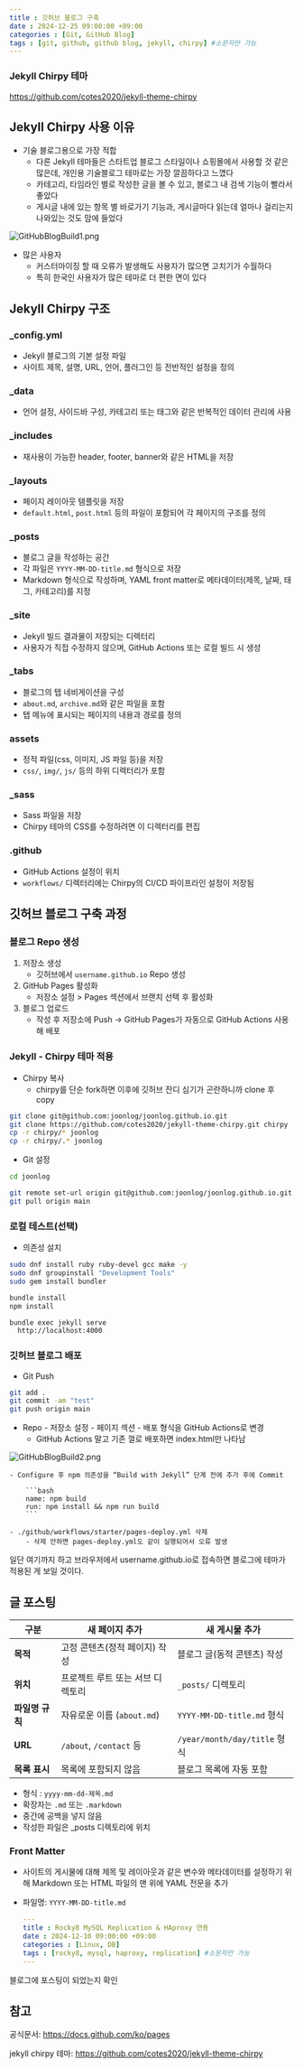```yaml
---
title : 깃허브 블로그 구축
date : 2024-12-25 09:00:00 +09:00
categories : [Git, GitHub Blog]
tags : [git, github, github blog, jekyll, chirpy] #소문자만 가능
---
```


### Jekyll Chirpy 테마

https://github.com/cotes2020/jekyll-theme-chirpy

## Jekyll Chirpy 사용 이유

- 기술 블로그용으로 가장 적합
    - 다른 Jekyll 테마들은 스타트업 블로그 스타일이나 쇼핑몰에서 사용할 것 같은 많은데, 개인용 기술블로그 테마로는 가장 깔끔하다고 느꼈다
    - 카테고리, 타임라인 별로 작성한 글을 볼 수 있고, 블로그 내 검색 기능이 빨라서 좋았다
    - 게시글 내에 있는 항목 별 바로가기 기능과, 게시글마다 읽는데 얼마나 걸리는지 나와있는 것도 맘에 들었다

![GitHubBlogBuild1.png](/assets/img/git/githubblog/GitHubBlogBuild1.png)
    
- 많은 사용자
    - 커스터마이징 할 때 오류가 발생해도 사용자가 많으면 고치기가 수월하다
    - 특히 한국인 사용자가 많은 테마로 더 편한 면이 있다

## Jekyll Chirpy 구조

### **_config.yml**

- Jekyll 블로그의 기본 설정 파일
- 사이트 제목, 설명, URL, 언어, 플러그인 등 전반적인 설정을 정의

### **_data**

- 언어 설정, 사이드바 구성, 카테고리 또는 태그와 같은 반복적인 데이터 관리에 사용

### **_includes**

- 재사용이 가능한 header, footer, banner와 같은 HTML을 저장

### **_layouts**

- 페이지 레이아웃 템플릿을 저장
- `default.html`, `post.html` 등의 파일이 포함되어 각 페이지의 구조를 정의

### **_posts**

- 블로그 글을 작성하는 공간
- 각 파일은 `YYYY-MM-DD-title.md` 형식으로 저장
- Markdown 형식으로 작성하며, YAML front matter로 메타데이터(제목, 날짜, 태그, 카테고리)를 지정

### **_site**

- Jekyll 빌드 결과물이 저장되는 디렉터리
- 사용자가 직접 수정하지 않으며, GitHub Actions 또는 로컬 빌드 시 생성

### **_tabs**

- 블로그의 탭 네비게이션을 구성
- `about.md`, `archive.md`와 같은 파일을 포함
- 탭 메뉴에 표시되는 페이지의 내용과 경로를 정의

### **assets**

- 정적 파일(css, 이미지, JS 파일 등)을 저장
- `css/`, `img/`, `js/` 등의 하위 디렉터리가 포함

### **_sass**

- Sass 파일을 저장
- Chirpy 테마의 CSS를 수정하려면 이 디렉터리를 편집

### **.github**

- GitHub Actions 설정이 위치
- `workflows/` 디렉터리에는 Chirpy의 CI/CD 파이프라인 설정이 저장됨

## **깃허브 블로그 구축 과정**

### 블로그 Repo 생성

1. 저장소 생성
    - 깃허브에서 `username.github.io` Repo 생성
2. GitHub Pages 활성화
    - 저장소 설정 > Pages 섹션에서 브랜치 선택 후 활성화
3. 블로그 업로드
    - 작성 후 저장소에 Push → GitHub Pages가 자동으로 GitHub Actions 사용해 배포

### Jekyll - Chirpy 테마 적용

- Chirpy 복사
    - chirpy를 단순 fork하면 이후에 깃허브 잔디 심기가 곤란하니까 clone 후 copy

```bash
git clone git@github.com:joonlog/joonlog.github.io.git
git clone https://github.com/cotes2020/jekyll-theme-chirpy.git chirpy
cp -r chirpy/* joonlog
cp -r chirpy/.* joonlog
```

- Git 설정

```bash
cd joonlog

git remote set-url origin git@github.com:joonlog/joonlog.github.io.git
git pull origin main
```

### 로컬 테스트(선택)

- 의존성 설치

```bash
sudo dnf install ruby ruby-devel gcc make -y
sudo dnf groupinstall "Development Tools"
sudo gem install bundler

bundle install
npm install

bundle exec jekyll serve
  http://localhost:4000
```

### 깃허브 블로그 배포

- Git Push

```bash
git add .
git commit -am "test"
git push origin main
```

- Repo - 저장소 설정 - 페이지 섹션 - 배포 형식을 GitHub Actions로 변경
    - GitHub Actions 말고 기존 껄로 배포하면 index.html만 나타남
    
![GitHubBlogBuild2.png](/assets/img/git/githubblog/GitHubBlogBuild2.png)
    
    - Configure 후 npm 의존성을 “Build with Jekyll” 단계 전에 추가 후에 Commit
        
        ```bash
        name: npm build
        run: npm install && npm run build
        ```
        
    - ./github/workflows/starter/pages-deploy.yml 삭제
        - 삭제 안하면 pages-deploy.yml도 같이 실행되어서 오류 발생
        

일단 여기까지 하고 브라우저에서 username.github.io로 접속하면 블로그에 테마가 적용된 게 보일 것이다.

## 글 포스팅

| 구분 | 새 페이지 추가 | 새 게시물 추가 |
| --- | --- | --- |
| **목적** | 고정 콘텐츠(정적 페이지) 작성 | 블로그 글(동적 콘텐츠) 작성 |
| **위치** | 프로젝트 루트 또는 서브 디렉토리 | `_posts/` 디렉토리 |
| **파일명 규칙** | 자유로운 이름 (`about.md`) | `YYYY-MM-DD-title.md` 형식 |
| **URL** | `/about`, `/contact` 등 | `/year/month/day/title` 형식 |
| **목록 표시** | 목록에 포함되지 않음 | 블로그 목록에 자동 포함 |

- 형식 : `yyyy-mm-dd-제목.md`
- 확장자는 `.md` 또는 `.markdown`
- 중간에 공백을 넣지 않음
- 작성한 파일은 _posts 디렉토리에 위치

### **Front Matter**

- 사이트의 게시물에 대해 제목 및 레이아웃과 같은 변수와 메타데이터를 설정하기 위해 Markdown 또는 HTML 파일의 맨 위에 YAML 전문을 추가
- 파일명: `YYYY-MM-DD-title.md`
    
    ```yaml
    ---
    title : Rocky8 MySQL Replication & HAproxy 연동
    date : 2024-12-10 09:00:00 +09:00
    categories : [Linux, DB]
    tags : [rocky8, mysql, haproxy, replication] #소문자만 가능
    ---
    ```
    

블로그에 포스팅이 되었는지 확인

## 참고

공식문서: https://docs.github.com/ko/pages

jekyll chirpy 테마: https://github.com/cotes2020/jekyll-theme-chirpy